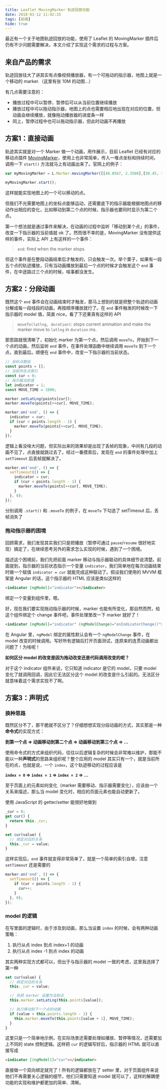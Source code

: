```yaml
---
title: Leaflet MovingMarker 轨迹回放功能
date: 2018-03-12 11:42:33
tags: [前端]
hide: true
---
```


最近有一个关于地图轨迹回放的功能，使用了 Leaflet 的 MovingMarker 插件后仍有不少问题需要解决，本文介绍了实现这个需求的过程与方案。

<!-- more -->

## 来自产品的需求

轨迹回放往大了讲其实有点像视频播放器，有一个可拖动的指示器，地图上就是一个移动的 marker.（这里有张 10M 的动图...）

有几点需要注意的：

- 播放过程中可以暂停，暂停后可以从当前位置继续播放
- 播放过程中可以拖动指示器，地图上的点也需要相应地出现在对应的位置，但动画会继续播放，就像拖动播放器的进度条一样
- 同上，暂停过程中也可以拖动指示器，但此时动画不再播放

## 方案1：直接动画

轨迹其实就是对一个 Marker 做一个动画，用作展示，目前 Leaflet 已经有对应的移动点插件 [MovingMarker](https://github.com/ewoken/Leaflet.MovingMarker)，使用上也非常简单，传入一堆点坐标和持续时间，调用一下 `start()` 方法就马上有动画出来了。官网上的例子：

```javascript
var myMovingMarker = L.Marker.movingMarker([[48.8567, 2.3508],[50.45, 30.523333]],[20000]).addTo(map);

myMovingMarker.start();
```

这样就能实现地图上的一个可以移动的点。

但我们不光需要地图上的坐标点能够运动，还需要底下的指示器能根据地图点的移动作出相应的变化，比如移动到第二个点的时候，指示器也要同时显示为第二个点。

第一个想法就是通过事件来解决，在动画的过程中监听「移动到某个点」的事件，改变一下指示器的当前值就 ok 了。然而很不幸的是，MovingMarker 没有提供这样的事件，实际上 API 上有这样的一个事件：

> `end`: fired when the marker stops

但这个事件是在整段动画结束后才触发的，只会触发一次。举个栗子，如果有一段五个点的轨迹播放，只有当动画播放到最后一个点的时候才会触发这个 `end` 事件，在中途路过三个点的时候，啥事都没发生。

## 方案2：分段动画

既然这个 `end` 事件会在动画结束时才触发，那马上想到的就是把整个轨迹的动画分解成每一段线段的动画，再按顺序播放就行了。在 `end` 事件触发的时候改一下指示器的 model 值，简直 nice，看了下还果真有这样的 API

> `moveTo(latlng, duration)`: stops current animation and make the marker move to `latlng` in `duration` ms.

那思路就很清晰了，初始化 marker 为第一个点，然后调用 `moveTo`，开始到下一个点的动画，然后监听 `end` 事件，在事件处理函数中继续调用 `moveTo` 到下一个点，直到最后。顺便在 `end` 事件中，改变一下指示器的当前状态。

```javascript
// 坐标点数组
const points = [];
// 当前所在点索引
const cur = 0;
// 指示器当前值
let indicator = 1;
const MOVE_TIME = 1000;

marker.setLatLng(points[cur]);
marker.moveTo(points[++cur], MOVE_TIME);

marker.on('end', () => {
  indicator = cur;
  if (cur < points.length - 1) {
    marker.moveTo(points[++cur], MOVE_TIME);
  }
});
```

逻辑上看没啥大问题，但实际出来的效果却是出现了丢帧的现象，中间有几段的动画不见了，点直接就跳过去了。经过一番摸索后，发现在 `end` 的事件处理中加上 `setTimeout` 后丢帧就解决了。

```javascript
marker.on('end', () => {
  setTimeout(() => {
    indicator = cur;
    if (cur < points.length - 1) {
      marker.moveTo(points[++cur], MOVE_TIME);
    }
  }, 0);
});
```

分别调用 `.start()` 和 `.moveTo` 的例子，在 `moveTo` 下勾选了 setTimeout 后，丢帧消失了

### 拖动指示器的困境

回顾需求，我们发现其实我们只是把播放（暂停可通过 `pause`/`resume` 很好地实现）搞定了，在继续思考另外的需求怎么实现的时候，遇到了一个困境。

描述这个困境前，我们先把前面 marker 移动与指示器联动的具体细节说清楚。前面提到，指示器的当前状态指示一个变量 `indicator`，我们简单地在每次动画结束时做一个赋值 `indicator = cur` 就能完成这种联动了。假设我们使用的 MVVM 框架是 Angular 的话，这个指示器的 HTML 应该是类似这样的

```html
<indicator [ngModel]="indicator"></indicator>
```

绑定一个变量到组件里，嗯。

好，现在我们要实现拖动指示器的时候，marker 也能有所变化，那自然而然，给这个组件绑定个 change 事件吧，事件处理里改一下 marker 就好了！

```html
<indicator [ngModel]="indicator" (ngModelChange)="onIndicatorChange()"></indicator>
```

在 Angular 里，`ngModel` 绑定的属性默认会有一个 `ngModelChange` 事件，在 model 改变的时候调用。写好所有逻辑后打开页面测试，连原来的连贯动画都出问题了！为啥呢！

**如何区分 model 的改变是因为拖动改变还是代码调用改变的呢？**

对于这个 indicator 组件来说，它只知道 indicator 是它的 model，只要 model 变化了就调用回调，因此它无法区分这个 model 的改变是什么引起的。无法区分就意味着这个需求实现不了啊。

## 方案3：声明式

### 换种思路

既然区分不了，那干脆就不区分了？仔细想想实现分段动画的方式，其实那是一种**命令式**的实现方式：

**到第一个点 => 动画移动到第二个点 => 动画移动到第三个点 => ...**

使用命令式的方式来组织代码，往往以后逻辑复杂的时候会非常难以维护，那能不能以一种**声明式**的思路来组织呢？整个应用的 model 其实只有一个，就是当前所在的点，也就是说，一个 `index`，这个轨迹移动的过程应该是

**`index = 0` => `index = 1` => `index = 2` => ...**

至于页面上的元素如何变化（marker 需要移动、指示器需要变化），应该由一个关系来描述，那么当 model 变化时，相应的页面元素也能自动更新了。

使用 JavaScript 的 getter/setter 能很好地做到

```javascript
_cur = 0;
get cur() {
  return this._cur;
}

set cur(value) {
  // 绑定对应的关系
  this._cur = value;
}
```

这样实现后，`end` 事件就变得非常简单了，就是一个简单的索引自增，注意 `setTimeout` 还是需要的

```javascript
marker.on('end', () => {
  setTimeout(() => {
    if (cur < points.length - 1) {
      cur++;
    }
  }, 0);
});
```

### model 的逻辑

在写里面的逻辑时，由于涉及到动画，那么当设置 `index` 的时候，会有两种动画策略：

1. 执行从点 index 到点 index+1 的动画
2. 执行从点 index -1 到点 index 的动画

其实两种实现方式都可以，但出于与指示器的 model 一致的考虑，这里我选择了第一种

```javascript
set cur(value) {
  // 绑定对应的关系
  this._cur = value;

  // 先把 marker 设置为当前点
  this.marker.setLatLng(this.points[value]);

  // 执行移动到下一个点的动画
  if (value < this.points.length - 1) {
    this.marker.moveTo(this.points[value + 1], MOVE_TIME);
  }
}
```

这里只是一个简单地示例，在实际场景还需要处理如播放、暂停等情况，还需要加上不同的 state 控制逻辑。这样把 `cur` 的逻辑写好后，指示器的 HTML 就可以直接写成

```html
<indicator [(ngModel)]="cur"></indicator>
```

直接做一个双向绑定就完了！所有的逻辑都放在了 setter 里，对于页面组件来说他们不再需要关心逻辑的细节，他们只需要知道 model 就可以了，这样的解耦使功能的实现和维护都更加的简单、清晰。

